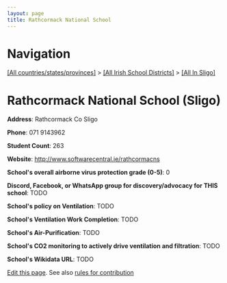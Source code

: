 ```yaml
---
layout: page
title: Rathcormack National School
---
```

# Navigation

[[All countries/states/provinces]](../../..) > [[All Irish School Districts]](../..) > [[All In Sligo]](..)

# Rathcormack National School (Sligo)

**Address**: Rathcormack Co Sligo

**Phone**: 071 9143962

**Student Count**: 263

**Website**: <http://www.softwarecentral.ie/rathcormacns>

**School's overall airborne virus protection grade (0-5)**: 0

**Discord, Facebook, or WhatsApp group for discovery/advocacy for THIS school**: TODO

**School's policy on Ventilation**: TODO

**School's Ventilation Work Completion**: TODO

**School's Air-Purification**: TODO

**School's CO2 monitoring to actively drive ventilation and filtration**: TODO

**School's Wikidata URL**: TODO


[Edit this page](https://github.com/ventilate-schools/Ireland/edit/main/./Sligo/Rathcormack_National_School.md). See also [rules for contribution](../../../contribution-rules/)